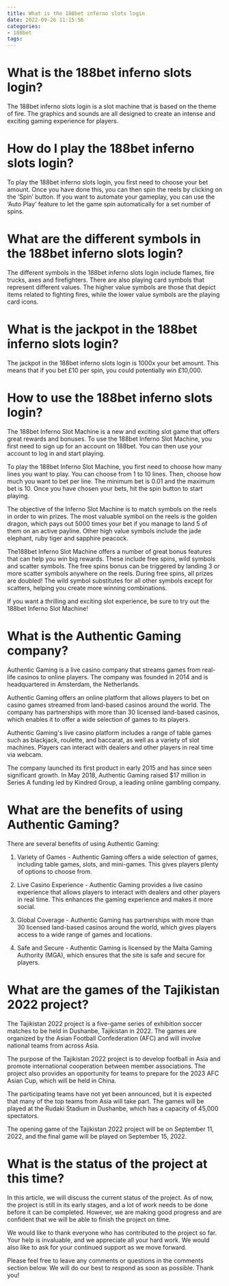 ```yaml
---
title: What is the 188bet inferno slots login
date: 2022-09-26 11:15:56
categories:
- 188bet
tags:
---
```



#  What is the 188bet inferno slots login?

The 188bet inferno slots login is a slot machine that is based on the theme of fire. The graphics and sounds are all designed to create an intense and exciting gaming experience for players.

# How do I play the 188bet inferno slots login?

To play the 188bet inferno slots login, you first need to choose your bet amount. Once you have done this, you can then spin the reels by clicking on the ‘Spin’ button. If you want to automate your gameplay, you can use the ‘Auto Play’ feature to let the game spin automatically for a set number of spins.

# What are the different symbols in the 188bet inferno slots login?

The different symbols in the 188bet inferno slots login include flames, fire trucks, axes and firefighters. There are also playing card symbols that represent different values. The higher value symbols are those that depict items related to fighting fires, while the lower value symbols are the playing card icons.

# What is the jackpot in the 188bet inferno slots login?

The jackpot in the 188bet inferno slots login is 1000x your bet amount. This means that if you bet £10 per spin, you could potentially win £10,000.

#  How to use the 188bet inferno slots login?

The 188bet Inferno Slot Machine is a new and exciting slot game that offers great rewards and bonuses. To use the 188bet Inferno Slot Machine, you first need to sign up for an account on 188bet. You can then use your account to log in and start playing.

To play the 188bet Inferno Slot Machine, you first need to choose how many lines you want to play. You can choose from 1 to 10 lines. Then, choose how much you want to bet per line. The minimum bet is 0.01 and the maximum bet is 10. Once you have chosen your bets, hit the spin button to start playing.

The objective of the Inferno Slot Machine is to match symbols on the reels in order to win prizes. The most valuable symbol on the reels is the golden dragon, which pays out 5000 times your bet if you manage to land 5 of them on an active payline. Other high value symbols include the jade elephant, ruby tiger and sapphire peacock.

The188bet Inferno Slot Machine offers a number of great bonus features that can help you win big rewards. These include free spins, wild symbols and scatter symbols. The free spins bonus can be triggered by landing 3 or more scatter symbols anywhere on the reels. During free spins, all prizes are doubled! The wild symbol substitutes for all other symbols except for scatters, helping you create more winning combinations.

If you want a thrilling and exciting slot experience, be sure to try out the 188bet Inferno Slot Machine!

#  What is the Authentic Gaming company?

Authentic Gaming is a live casino company that streams games from real-life casinos to online players. The company was founded in 2014 and is headquartered in Amsterdam, the Netherlands.

Authentic Gaming offers an online platform that allows players to bet on casino games streamed from land-based casinos around the world. The company has partnerships with more than 30 licensed land-based casinos, which enables it to offer a wide selection of games to its players.

Authentic Gaming's live casino platform includes a range of table games such as blackjack, roulette, and baccarat, as well as a variety of slot machines. Players can interact with dealers and other players in real time via webcam.

The company launched its first product in early 2015 and has since seen significant growth. In May 2018, Authentic Gaming raised $17 million in Series A funding led by Kindred Group, a leading online gambling company.

# What are the benefits of using Authentic Gaming?

There are several benefits of using Authentic Gaming:

1) Variety of Games - Authentic Gaming offers a wide selection of games, including table games, slots, and mini-games. This gives players plenty of options to choose from.

2) Live Casino Experience - Authentic Gaming provides a live casino experience that allows players to interact with dealers and other players in real time. This enhances the gaming experience and makes it more social.

3) Global Coverage - Authentic Gaming has partnerships with more than 30 licensed land-based casinos around the world, which gives players access to a wide range of games and locations.

4) Safe and Secure - Authentic Gaming is licensed by the Malta Gaming Authority (MGA), which ensures that the site is safe and secure for players.

#  What are the games of the Tajikistan 2022 project?

The Tajikistan 2022 project is a five-game series of exhibition soccer matches to be held in Dushanbe, Tajikistan in 2022. The games are organized by the Asian Football Confederation (AFC) and will involve national teams from across Asia.

The purpose of the Tajikistan 2022 project is to develop football in Asia and promote international cooperation between member associations. The project also provides an opportunity for teams to prepare for the 2023 AFC Asian Cup, which will be held in China.

The participating teams have not yet been announced, but it is expected that many of the top teams from Asia will take part. The games will be played at the Rudaki Stadium in Dushanbe, which has a capacity of 45,000 spectators.

The opening game of the Tajikistan 2022 project will be on September 11, 2022, and the final game will be played on September 15, 2022.

#  What is the status of the project at this time?

In this article, we will discuss the current status of the project. As of now, the project is still in its early stages, and a lot of work needs to be done before it can be completed. However, we are making good progress and are confident that we will be able to finish the project on time.

We would like to thank everyone who has contributed to the project so far. Your help is invaluable, and we appreciate all your hard work. We would also like to ask for your continued support as we move forward.

Please feel free to leave any comments or questions in the comments section below. We will do our best to respond as soon as possible. Thank you!